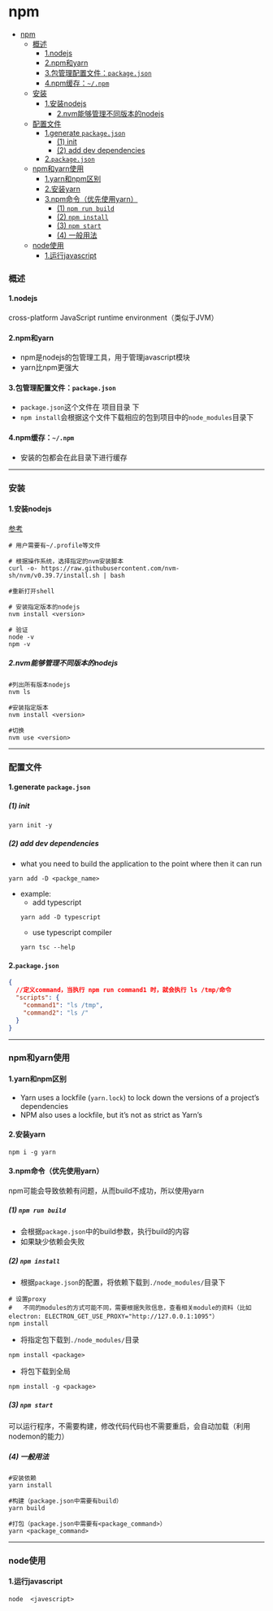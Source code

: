 # npm


<!-- @import "[TOC]" {cmd="toc" depthFrom=1 depthTo=6 orderedList=false} -->

<!-- code_chunk_output -->

- [npm](#npm)
    - [概述](#概述)
      - [1.nodejs](#1nodejs)
      - [2.npm和yarn](#2npm和yarn)
      - [3.包管理配置文件：`package.json`](#3包管理配置文件packagejson)
      - [4.npm缓存：`~/.npm`](#4npm缓存npm)
    - [安装](#安装)
      - [1.安装nodejs](#1安装nodejs)
        - [2.nvm能够管理不同版本的nodejs](#2nvm能够管理不同版本的nodejs)
    - [配置文件](#配置文件)
      - [1.generate `package.json`](#1generate-packagejson)
        - [(1) init](#1-init)
        - [(2) add dev dependencies](#2-add-dev-dependencies)
      - [2.`package.json`](#2packagejson)
    - [npm和yarn使用](#npm和yarn使用)
      - [1.yarn和npm区别](#1yarn和npm区别)
      - [2.安装yarn](#2安装yarn)
      - [3.npm命令（优先使用yarn）](#3npm命令优先使用yarn)
        - [(1) `npm run build`](#1-npm-run-build)
        - [(2) `npm install`](#2-npm-install)
        - [(3) `npm start`](#3-npm-start)
        - [(4) 一般用法](#4-一般用法)
    - [node使用](#node使用)
      - [1.运行javascript](#1运行javascript)

<!-- /code_chunk_output -->


### 概述

#### 1.nodejs
cross-platform JavaScript runtime environment（类似于JVM）

#### 2.npm和yarn
* npm是nodejs的包管理工具，用于管理javascript模块
* yarn比npm更强大

#### 3.包管理配置文件：`package.json`
* `package.json`这个文件在 项目目录 下
* `npm install`会根据这个文件下载相应的包到项目中的`node_modules`目录下

#### 4.npm缓存：`~/.npm`
* 安装的包都会在此目录下进行缓存

***

### 安装

#### 1.安装nodejs
[参考](https://nodejs.org/en/download/package-manager)

```shell
# 用户需要有~/.profile等文件

# 根据操作系统，选择指定的nvm安装脚本
curl -o- https://raw.githubusercontent.com/nvm-sh/nvm/v0.39.7/install.sh | bash

#重新打开shell

# 安装指定版本的nodejs
nvm install <version>

# 验证
node -v
npm -v
```

##### 2.nvm能够管理不同版本的nodejs
```shell
#列出所有版本nodejs
nvm ls

#安装指定版本
nvm install <version>

#切换
nvm use <version>
```

***

### 配置文件

#### 1.generate `package.json`

##### (1) init
```shell
yarn init -y
```

##### (2) add dev dependencies
* what you need to build the application to the point where then it can run
```shell
yarn add -D <packge_name>
```
* example:
  * add typescript
  ```shell
  yarn add -D typescript
  ```
  * use typescript compiler
  ```shell
  yarn tsc --help
  ```


#### 2.`package.json`
```json
{
  //定义command，当执行 npm run command1 时，就会执行 ls /tmp/命令
  "scripts": {
    "command1": "ls /tmp",
    "command2": "ls /"
  }
}
```

***

### npm和yarn使用

#### 1.yarn和npm区别

* Yarn uses a lockfile (`yarn.lock`) to lock down the versions of a project’s dependencies
* NPM also uses a lockfile, but it’s not as strict as Yarn’s

#### 2.安装yarn
```shell
npm i -g yarn
```

#### 3.npm命令（优先使用yarn）
npm可能会导致依赖有问题，从而build不成功，所以使用yarn

##### (1) `npm run build`
* 会根据`package.json`中的build参数，执行build的内容
* 如果缺少依赖会失败

##### (2) `npm install`
* 根据`package.json`的配置，将依赖下载到`./node_modules/`目录下
```shell
# 设置proxy
#   不同的modules的方式可能不同，需要根据失败信息，查看相关module的资料（比如electron: ELECTRON_GET_USE_PROXY="http://127.0.0.1:1095"）
npm install
```

* 将指定包下载到`./node_modules/`目录
```shell
npm install <package>
```

* 将包下载到全局
```shell
npm install -g <package>
```

##### (3) `npm start`
可以运行程序，不需要构建，修改代码代码也不需要重启，会自动加载（利用nodemon的能力）

##### (4) 一般用法

```shell
#安装依赖
yarn install

#构建（package.json中需要有build）
yarn build

#打包（package.json中需要有<package_command>）
yarn <package_command>
```

***

### node使用

#### 1.运行javascript
```shell
node  <javescript>
```
